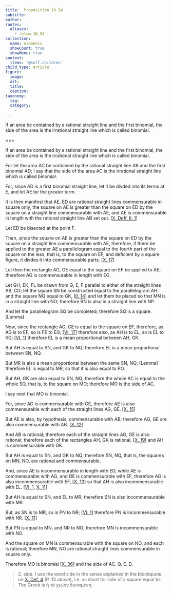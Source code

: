 ```yaml
---
title:  Proposition 10.54
subtitle: 
author:
routes:
  aliases:
    - /elem.10.54
collection:
  name: elements
  showCount: true
  showMenu: true
content:
  items: '@self.children'
child_type: article
figure:
  image:
  alt:
  title:
  caption:
taxonomy:
  tag:
  category:
    - 
---
```


<p><hi rend="ital">If an area be contained by a rational straight line and the first binomial, the <quote>side</quote>
 of the area is the irrational straight line which is called binomial</hi>. </p>

===

<p><span class="ital">If an area be contained by a rational straight line and the first binomial, the <quote>side</quote>
 of the area is the irrational straight line which is called binomial</span>. </p>

<p>For let the area <span class="ital">AC</span> be contained by the rational straight line <span class="ital">AB</span> and the first binomial <span class="ital">AD</span>; I say that the <quote>side</quote>
 of the area <span class="ital">AC</span> is the irrational straight line which is called binomial. </p>

<p>For, since <span class="ital">AD</span> is a first binomial straight line, let it be divded into its terms at <span class="ital">E</span>, and let <span class="ital">AE</span> be the greater term. <pb n="117"/></p>

<p>It is then manifest that <span class="ital">AE</span>, <span class="ital">ED</span> are rational straight lines commensurable in square only, the square on <span class="ital">AE</span> is greater than the square on <span class="ital">ED</span> by the square on a straight line commensurable with <span class="ital">AE</span>, and <span class="ital">AE</span> is commensurable in length with the rational straight line <span class="ital">AB</span> set out. [<a href="/elem.10.def.2.1">X. Deff. II. 1</a>] </p>

<p>Let <span class="ital">ED</span> be bisected at the point <span class="ital">F</span>. 
      </p>

<p>Then, since the square on <span class="ital">AE</span> is greater than the square on <span class="ital">ED</span> by the square on a straight line commensurable with <span class="ital">AE</span>, therefore, if there be applied to the greater <span class="ital">AE</span> a parallelogram equal to the fourth part of the square on the less, that is, to the square on <span class="ital">EF</span>, and deficient by a square figure, it divdes it into commensurable parts. [<a href="/elem.10.17">X. 17</a>] </p>

<p>Let then the rectangle <span class="ital">AG</span>, <span class="ital">GE</span> equal to the square on <span class="ital">EF</span> be applied to <span class="ital">AE</span>; therefore <span class="ital">AG</span> is commensurable in length with <span class="ital">EG</span>. </p>

<p>Let <span class="ital">GH</span>, <span class="ital">EK</span>, <span class="ital">FL</span> be drawn from <span class="ital">G</span>, <span class="ital">E</span>, <span class="ital">F</span> parallel to either of the straight lines <span class="ital">AB</span>, <span class="ital">CD</span>; let the square <span class="ital">SN</span> be constructed equal to the parallelogram <span class="ital">AH</span>, and the square <span class="ital">NQ</span> equal to <span class="ital">GK</span>, [<a href="/elem.2.14">II. 14</a>] and let them be placed so that <span class="ital">MN</span> is in a straight line with <span class="ital">NO</span>; therefore <span class="ital">RN</span> is also in a straight line with <span class="ital">NP</span>. </p>

<p>And let the parallelogram <span class="ital">SQ</span> be completed; therefore <span class="ital">SQ</span> is a square. [Lemma] </p>

<p>Now, since the rectangle <span class="ital">AG</span>, <span class="ital">GE</span> is equal to the square on <span class="ital">EF</span>, therefore, as <span class="ital">AG</span> is to <span class="ital">EF</span>, so is <span class="ital">FE</span> to <span class="ital">EG</span>; [<a href="/elem.6.17">VI. 17</a>] therefore also, as <span class="ital">AH</span> is to <span class="ital">EL</span>, so is <span class="ital">EL</span> to <span class="ital">KG</span>; [<a href="/elem.6.1">VI. 1</a>] therefore <span class="ital">EL</span> is a mean proportional between <span class="ital">AH</span>, <span class="ital">GK</span>. </p>

<p>But <span class="ital">AH</span> is equal to <span class="ital">SN</span>, and <span class="ital">GK</span> to <span class="ital">NQ</span>; therefore <span class="ital">EL</span> is a mean proportional between <span class="ital">SN</span>, <span class="ital">NQ</span>. <pb n="118"/></p>

<p>But <span class="ital">MR</span> is also a mean proportional between the same <span class="ital">SN</span>, <span class="ital">NQ</span>; [Lemma] therefore <span class="ital">EL</span> is equal to <span class="ital">MR</span>, so that it is also equal to <span class="ital">PO</span>. </p>

<p>But <span class="ital">AH</span>, <span class="ital">GK</span> are also equal to <span class="ital">SN</span>, <span class="ital">NQ</span>; therefore the whole <span class="ital">AC</span> is equal to the whole <span class="ital">SQ</span>, that is, to the square on <span class="ital">MO</span>; therefore <span class="ital">MO</span> is the <quote>side</quote>
 of <span class="ital">AC</span>. </p>

<p>I say next that <span class="ital">MO</span> is binomial. </p>

<p>For, since <span class="ital">AG</span> is commensurable with <span class="ital">GE</span>, therefore <span class="ital">AE</span> is also commensurable with each of the straight lines <span class="ital">AG</span>, <span class="ital">GE</span>. [<a href="/elem.10.15">X. 15</a>] </p>

<p>But <span class="ital">AE</span> is also, by hypothesis, commensurable with <span class="ital">AB</span>; therefore <span class="ital">AG</span>, <span class="ital">GE</span> are also commensurable with <span class="ital">AB</span>. [<a href="/elem.10.12">X. 12</a>] </p>

<p>And <span class="ital">AB</span> is rational; therefore each of the straight lines <span class="ital">AG</span>, <span class="ital">GE</span> is also rational; therefore each of the rectangles <span class="ital">AH</span>, <span class="ital">GK</span> is rational, [<a href="/elem.10.19">X. 19</a>] and <span class="ital">AH</span> is commensurable with <span class="ital">GK</span>. </p>

<p>But <span class="ital">AH</span> is equal to <span class="ital">SN</span>, and <span class="ital">GK</span> to <span class="ital">NQ</span>; therefore <span class="ital">SN</span>, <span class="ital">NQ</span>, that is, the squares on <span class="ital">MN</span>, <span class="ital">NO</span>, are rational and commensurable. </p>

<p>And, since <span class="ital">AE</span> is incommensurable in length with <span class="ital">ED</span>, while <span class="ital">AE</span> is commensurable with <span class="ital">AG</span>, and <span class="ital">DE</span> is commensurable with <span class="ital">EF</span>, therefore <span class="ital">AG</span> is also incommensurable with <span class="ital">EF</span>, [<a href="/elem.10.13">X. 13</a>] so that <span class="ital">AH</span> is also incommensurable with <span class="ital">EL</span>. [<a href="/elem.6.1">VI. 1</a>, <a href="/elem.10.11">X. 11</a>] </p>

<p>But <span class="ital">AH</span> is equal to <span class="ital">SN</span>, and <span class="ital">EL</span> to <span class="ital">MR</span>; therefore <span class="ital">SN</span> is also incommensurable with <span class="ital">MR</span>. </p>

<p>But, as <span class="ital">SN</span> is to <span class="ital">MR</span>, so is <span class="ital">PN</span> to <span class="ital">NR</span>; [<a href="/elem.6.1">VI. 1</a>] therefore <span class="ital">PN</span> is incommensurable with <span class="ital">NR</span>. [<a href="/elem.10.11">X. 11</a>] </p>

<p>But <span class="ital">PN</span> is equal to <span class="ital">MN</span>, and <span class="ital">NR</span> to <span class="ital">NO</span>; therefore <span class="ital">MN</span> is incommensurable with <span class="ital">NO</span>. </p>

<p>And the square on <span class="ital">MN</span> is commensurable with the square on <span class="ital">NO</span>, and each is rational; therefore <span class="ital">MN</span>, <span class="ital">NO</span> are rational straight lines commensurable in square only. <pb n="119"/></p>

<p>Therefore <span class="ital">MO</span> is binomial [<a href="/elem.10.36">X. 36</a>] and the <quote>side</quote>
 of <span class="ital">AC</span>. Q. E. D.
<blockquote n="2" class="crit" place="unspecified" anchored="yes">2. <quote>side.</quote>
 I use the word <quote>side</quote>
 in the sense explained in the blockquote on <a href="/elem.10.def.4">X. Def. 4</a> (P. 13 above), i.e. as short for <quote>side of a square equal to.</quote>
 The Greek is <foreign lang="greek">ἡ τὸ χωίον δυναμένη</foreign>.</blockquote></p>
